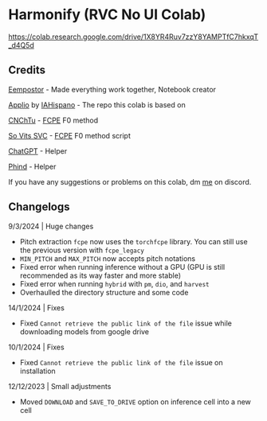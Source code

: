 # **Harmonify (RVC No UI Colab)**
https://colab.research.google.com/drive/1X8YR4Ruv7zzY8YAMPTfC7hkxqT_d4Q5d

## **Credits**
[Eempostor](https://discordapp.com/users/818050831034613771) - Made everything work together, Notebook creator

[Applio](https://github.com/IAHispano/Applio-RVC-Fork) by [IAHispano](https://github.com/IAHispano) - The repo this colab is based on

[CNChTu](https://github.com/CNChTu) - [FCPE](https://github.com/CNChTu/FCPE) F0 method

[So Vits SVC](https://github.com/svc-develop-team/so-vits-svc) - [FCPE](https://github.com/CNChTu/FCPE) F0 method script

[ChatGPT](https://chat.openai.com/) - Helper

[Phind](https://www.phind.com/) - Helper

If you have any suggestions or problems on this colab, dm [me](https://discordapp.com/users/818050831034613771) on discord.

## **Changelogs**
9/3/2024 | Huge changes
- Pitch extraction `fcpe` now uses the `torchfcpe` library. You can still use the previous version with `fcpe_legacy`
- `MIN_PITCH` and `MAX_PITCH` now accepts pitch notations
- Fixed error when running inference without a GPU (GPU is still recommended as its way faster and more stable)
- Fixed error when running `hybrid` with `pm`, `dio`, and `harvest`
- Overhaulled the directory structure and some code

14/1/2024 | Fixes
- Fixed `Cannot retrieve the public link of the file` issue while downloading models from google drive

10/1/2024 | Fixes
- Fixed `Cannot retrieve the public link of the file` issue on installation

12/12/2023 | Small adjustments
- Moved `DOWNLOAD` and `SAVE_TO_DRIVE` option on inference cell into a new cell